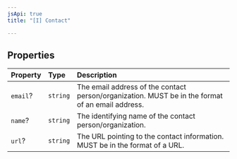```yaml
---
jsApi: true
title: "[I] Contact"

---
```

## Properties

| Property | Type | Description |
| :------ | :------ | :------ |
| `email`? | `string` | The email address of the contact person/organization. MUST be in the format of an email address. |
| `name`? | `string` | The identifying name of the contact person/organization. |
| `url`? | `string` | The URL pointing to the contact information. MUST be in the format of a URL. |
